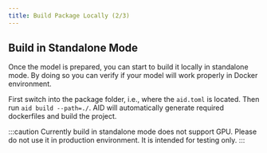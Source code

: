 ```yaml
---
title: Build Package Locally (2/3)
---
```


## Build in Standalone Mode

Once the model is prepared, you can start to build it locally in standalone mode. By doing so you can verify if your model will work properly in Docker environment.

First switch into the package folder, i.e., where the ```aid.toml``` is located. Then run ```aid build --path=./```. AID will automatically generate required dockerfiles and build the project.

:::caution
Currently build in standalone mode does not support GPU. Please do not use it in production environment. It is intended for testing only.
:::